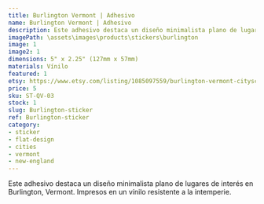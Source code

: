```yaml
---
title: Burlington Vermont | Adhesivo
name: Burlington Vermont | Adhesivo
description: Este adhesivo destaca un diseño minimalista plano de lugares de interés en Burlington, Vermont. Impresos en un vínilo resistente a la intemperie.
imagePath: \assets\images\products\stickers\burlington
image: 1
image2: 1
dimensions: 5" x 2.25" (127mm x 57mm)
materials: Vínilo
featured: 1
etsy: https://www.etsy.com/listing/1085097559/burlington-vermont-cityscape-sticker
price: 5
sku: ST-QV-03
stock: 1
slug: Burlington-sticker
ref: Burlington-sticker
category:
- sticker
- flat-design
- cities
- vermont
- new-england
---
```

Este adhesivo destaca un diseño minimalista plano de lugares de interés en Burlington, Vermont. Impresos en un vínilo resistente a la intemperie.

